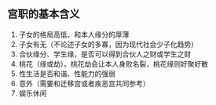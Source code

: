 ## 宫职的基本含义

1. 子女的格局高低、和本人缘分的厚薄
2. 子女有无（不论述子女的多寡，因为现代社会少子化趋势）
3. 合伙缘分、学生缘，是否可以得到合伙人之财或学生之财
4. 桃花（缘或劫）。桃花劫会让本人身败名裂，桃花缘则好聚好散
5. 性生活是否和谐、性能力的强弱
6. 意外（需要和迁移宫或者疾恶宫共同参考）
7. 娱乐休闲
